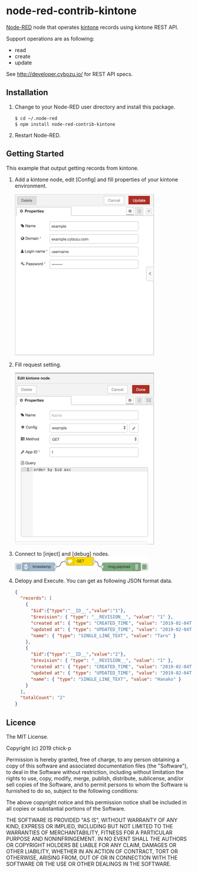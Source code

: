 # node-red-contrib-kintone
[Node-RED](http://nodered.org) node that operates [kintone](https://kintone.cybozu.com) records using kintone REST API. 

Support operations are as following:
  * read
  * create
  * update

See http://developer.cybozu.io/ for REST API specs.

## Installation
1. Change to your Node-RED user directory and install this package.
    ```shell
    $ cd ~/.node-red
    $ npm install node-red-contrib-kintone
    ```

2. Restart Node-RED.

## Getting Started

This example that output getting records from kintone.

1. Add a kintone node, edit [Config] and fill properties of your kintone environment.

    ![width=300](./images/config.png "Config")

2. Fill request setting.

    ![](./images/node.png "kintone Node")

3. Connect to [inject] and [debug] nodes.
    ![](./images/connect.png "Connect")

4. Delopy and Execute. You can get as following JSON format data.
    ```json
    {
      "records": [
        {
          "$id":{"type":"__ID__","value":"1"},
          "$revision": { "type": "__REVISION__", "value": "1" },
          "created at": { "type": "CREATED_TIME", "value": "2019-02-04T00:47:00Z" },
          "updated at": { "type": "UPDATED_TIME", "value": "2019-02-04T00:47:00Z" },
          "name": { "type": "SINGLE_LINE_TEXT", "value": "Taro" }
        },
        {
          "$id":{"type":"__ID__","value":"2"},
          "$revision": { "type": "__REVISION__", "value": "1" },
          "created at": { "type": "CREATED_TIME", "value": "2019-02-04T00:47:00Z" },
          "updated at": { "type": "UPDATED_TIME", "value": "2019-02-04T00:47:00Z" },
          "name": { "type": "SINGLE_LINE_TEXT", "value": "Hanako" }
        }
      ],
      "totalCount": "2"
    }
    ```

## Licence
The MIT License.

Copyright (c) 2019 chick-p

Permission is hereby granted, free of charge, to any person obtaining a copy of this software and associated documentation files (the "Software"), to deal in the Software without restriction, including without limitation the rights to use, copy, modify, merge, publish, distribute, sublicense, and/or sell copies of the Software, and to permit persons to whom the Software is furnished to do so, subject to the following conditions:

The above copyright notice and this permission notice shall be included in all copies or substantial portions of the Software.

THE SOFTWARE IS PROVIDED "AS IS", WITHOUT WARRANTY OF ANY KIND, EXPRESS OR IMPLIED, INCLUDING BUT NOT LIMITED TO THE WARRANTIES OF MERCHANTABILITY, FITNESS FOR A PARTICULAR PURPOSE AND NONINFRINGEMENT. IN NO EVENT SHALL THE AUTHORS OR COPYRIGHT HOLDERS BE LIABLE FOR ANY CLAIM, DAMAGES OR OTHER LIABILITY, WHETHER IN AN ACTION OF CONTRACT, TORT OR OTHERWISE, ARISING FROM, OUT OF OR IN CONNECTION WITH THE SOFTWARE OR THE USE OR OTHER DEALINGS IN THE SOFTWARE.
